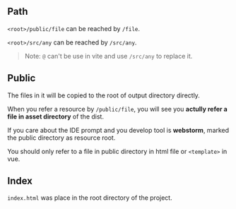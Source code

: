 ## Path

`<root>/public/file` can be reached by `/file`.

`<root>/src/any` can be reached by `/src/any`.

> Note: `@` can't be use in vite and use `/src/any` to replace it.

## Public

The files in it will be copied to the root of output directory directly.

When you refer a resource by `/public/file`, you will see you **actully refer a file in asset directory** of the dist.

If you care about the IDE prompt and you develop tool is **webstorm**, marked the public directory as resource root.

You should only refer to a file in public directory in html file or `<template>` in vue.

## Index

`index.html` was place in the root directory of the project.
